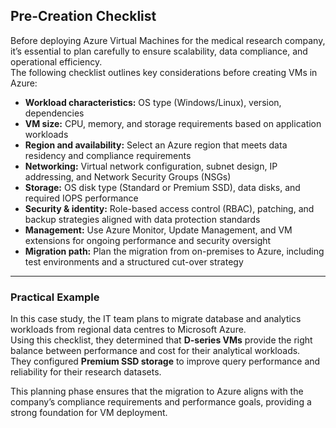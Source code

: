 ## Pre-Creation Checklist

Before deploying Azure Virtual Machines for the medical research company, it’s essential to plan carefully to ensure scalability, data compliance, and operational efficiency.  
The following checklist outlines key considerations before creating VMs in Azure:

- **Workload characteristics:** OS type (Windows/Linux), version, dependencies  
- **VM size:** CPU, memory, and storage requirements based on application workloads  
- **Region and availability:** Select an Azure region that meets data residency and compliance requirements  
- **Networking:** Virtual network configuration, subnet design, IP addressing, and Network Security Groups (NSGs)  
- **Storage:** OS disk type (Standard or Premium SSD), data disks, and required IOPS performance  
- **Security & identity:** Role-based access control (RBAC), patching, and backup strategies aligned with data protection standards  
- **Management:** Use Azure Monitor, Update Management, and VM extensions for ongoing performance and security oversight  
- **Migration path:** Plan the migration from on-premises to Azure, including test environments and a structured cut-over strategy  

---

### Practical Example

In this case study, the IT team plans to migrate database and analytics workloads from regional data centres to Microsoft Azure.  
Using this checklist, they determined that **D-series VMs** provide the right balance between performance and cost for their analytical workloads.  
They configured **Premium SSD storage** to improve query performance and reliability for their research datasets.  

This planning phase ensures that the migration to Azure aligns with the company’s compliance requirements and performance goals, providing a strong foundation for VM deployment.

